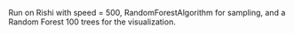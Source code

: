 Run on Rishi with speed = 500, RandomForestAlgorithm for sampling, and a Random Forest 100 trees for the visualization.